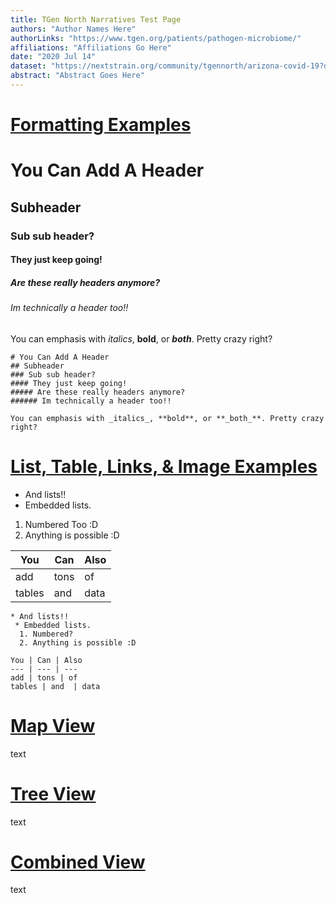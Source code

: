 ```yaml
---
title: TGen North Narratives Test Page
authors: "Author Names Here"
authorLinks: "https://www.tgen.org/patients/pathogen-microbiome/"
affiliations: "Affiliations Go Here"
date: "2020 Jul 14"
dataset: "https://nextstrain.org/community/tgennorth/arizona-covid-19?d=map"
abstract: "Abstract Goes Here"
---
```


# [Formatting Examples](https://nextstrain.org/community/tgennorth/arizona-covid-19)

# You Can Add A Header                                                                                  
## Subheader
### Sub sub header?
#### They just keep going!
##### Are these really headers anymore?
###### Im technically a header too!!

You can emphasis with _italics_, **bold**, or **_both_**. Pretty crazy right?

```auspiceMainDisplayMarkdown
# You Can Add A Header                                                                                  
## Subheader
### Sub sub header?
#### They just keep going!
##### Are these really headers anymore?
###### Im technically a header too!!

You can emphasis with _italics_, **bold**, or **_both_**. Pretty crazy right?
```
# [List, Table, Links, & Image Examples](https://nextstrain.org/community/tgennorth/arizona-covid-19)

* And lists!!
 * Embedded lists.
  1. Numbered Too :D
  2. Anything is possible :D

You | Can | Also
--- | --- | --- 
add | tons | of
tables | and  | data

```auspiceMainDisplayMarkdown
* And lists!!
 * Embedded lists.
  1. Numbered?
  2. Anything is possible :D

You | Can | Also
--- | --- | --- 
add | tons | of
tables | and  | data
```

# [Map View](https://nextstrain.org/community/tgennorth/arizona-covid-19?d=map)

text

# [Tree View](https://nextstrain.org/community/tgennorth/arizona-covid-19?d=tree)

text

# [Combined View](https://nextstrain.org/community/tgennorth/arizona-covid-19/:https://nextstrain.org/community/tgennorth/arizona-covid-19/genome-sampler?label=clade:B)

text

